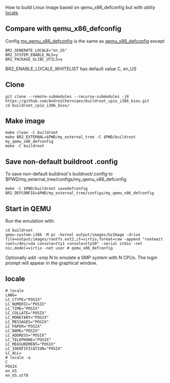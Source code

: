 How to build Linux image based on qemu_x86_defconfig but with utility [locale](https://man7.org/linux/man-pages/man1/locale.1.html).
## Compare with qemu_x86_defconfig
Config [my_qemu_x86_defconfig](my_external_tree/configs/my_qemu_x86_defconfig) is the same as [qemu_x86_defconfig](buildroot/configs/qemu_x86_defconfig) except
```
BR2_GENERATE_LOCALE="en_US"
BR2_SYSTEM_ENABLE_NLS=y
BR2_PACKAGE_GLIBC_UTILS=y
```
BR2_ENABLE_LOCALE_WHITELIST has default value C, en_US

## Clone
```
git clone --remote-submodules --recurse-submodules -j8 https://github.com/AndreiCherniaev/buildroot_cpio_i386_bios.git
cd buildroot_cpio_i386_bios/
```
## Make image
```
make clean -C buildroot
make BR2_EXTERNAL=$PWD/my_external_tree -C $PWD/buildroot my_qemu_x86_defconfig
make -C buildroot
```
## Save non-default buildroot .config
To save non-default buildroot's buildroot/.config to $PWD/my_external_tree/configs/my_qemu_x86_defconfig
```
make -C $PWD/buildroot savedefconfig BR2_DEFCONFIG=$PWD/my_external_tree/configs/my_qemu_x86_defconfig
```
## Start in QEMU
Run the emulation with:
```
cd buildroot
qemu-system-i386 -M pc -kernel output/images/bzImage -drive file=output/images/rootfs.ext2,if=virtio,format=raw -append "rootwait root=/dev/vda console=tty1 console=ttyS0" -serial stdio -net nic,model=virtio -net user # qemu_x86_defconfig
```
Optionally add -smp N to emulate a SMP system with N CPUs. The login prompt will appear in the graphical window.
## locale
```
# locale
LANG=
LC_CTYPE="POSIX"
LC_NUMERIC="POSIX"
LC_TIME="POSIX"
LC_COLLATE="POSIX"
LC_MONETARY="POSIX"
LC_MESSAGES="POSIX"
LC_PAPER="POSIX"
LC_NAME="POSIX"
LC_ADDRESS="POSIX"
LC_TELEPHONE="POSIX"
LC_MEASUREMENT="POSIX"
LC_IDENTIFICATION="POSIX"
LC_ALL=
# locale -a
C
POSIX
en_US
en_US.utf8
```
